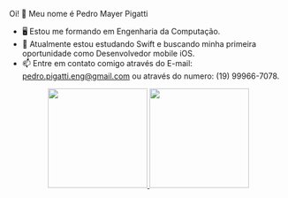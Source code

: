 Oi! 👋  Meu nome é Pedro Mayer Pigatti

- 🖥️ Estou me formando em Engenharia da Computação.
- 🌱 Atualmente estou estudando Swift e buscando minha primeira oportunidade como Desenvolvedor mobile iOS.
- 📫 Entre em contato comigo através do E-mail: pedro.pigatti.eng@gmail.com ou através do numero: (19) 99966-7078.

<div align="center">
  <a href="https://github.com/pedropigatti">
  <img height="180em" src="https://github-readme-stats.vercel.app/api?username=rafaballerini&show_icons=true&theme=dracula&include_all_commits=true&count_private=true"/>
  <img height="180em" src="https://github-readme-stats.vercel.app/api/top-langs/?username=rafaballerini&layout=compact&langs_count=7&theme=dracula"/>
</div>
